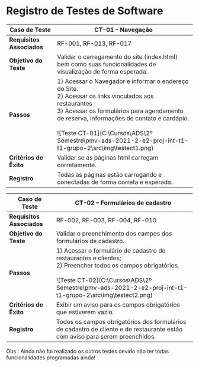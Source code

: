 # Registro de Testes de Software

| **Caso de Teste**         | **CT-01 – Navegação**                                        |
| ------------------------- | ------------------------------------------------------------ |
| **Requisitos Associados** | RF-001, RF-013, RF-017                                       |
| **Objetivo do Teste**     | Validar o carregamento do site (index.html) bem como suas funcionalidades de visualização de forma esperada. |
| **Passos**                | 1) Acessar o Navegador e informar o endereço do Site. <br />2) Acessar os links vinculados aos restaurantes <br />3) Acessar os formulários para agendamento de reserva,  informações de contato e cardápio.<br /><br />![Teste CT-01](C:\Cursos\ADS\2º Semestre\pmv-ads-2021-2-e2-proj-int-t1-t1-grupo-2\src\img\testect1.png) |
| **Critérios de Êxito**    | Validar se as páginas html carregam corretamente.            |
| **Registro**              | Todas as páginas estão carregando e conectadas de forma correta e esperada. |



| **Caso de Teste**         | **CT-02 – Formulários de cadastro**                          |
| ------------------------- | ------------------------------------------------------------ |
| **Requisitos Associados** | RF-002, RF-003, RF-004, RF-010                               |
| **Objetivo do Teste**     | Validar o preenchimento dos campos dos formulários de cadastro. |
| **Passos**                | 1) Acessar o formulário de cadastro de restaurantes e clientes; <br />2) Preencher todos os campos obrigatórios.<br /><br />![Teste CT-02](C:\Cursos\ADS\2º Semestre\pmv-ads-2021-2-e2-proj-int-t1-t1-grupo-2\src\img\testect2.png) |
| **Critérios de Êxito**    | Exibir um aviso para os campos obrigatórios que estiverem vazio. |
| **Registro**              | Todos os campos obrigatórios dos formulários de cadastro de cliente e de restaurante estão com aviso para serem preenchidos. |



Obs.: Ainda não foi realizado os outros testes devido não ter todas funcionalidades programadas ainda!